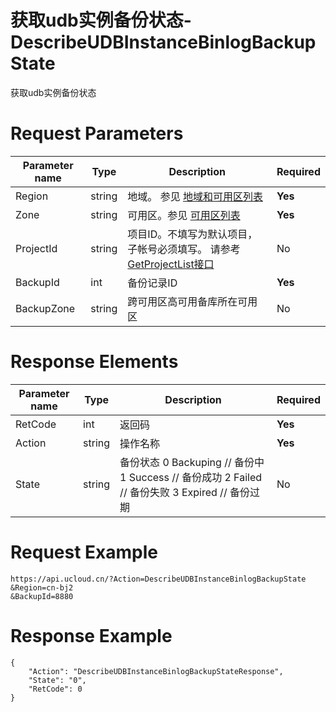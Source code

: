 # 获取udb实例备份状态-DescribeUDBInstanceBinlogBackupState

获取udb实例备份状态

# Request Parameters
|Parameter name|Type|Description|Required|
|---|---|---|---|
|Region|string|地域。 参见 [地域和可用区列表](../summary/regionlist.html)|**Yes**|
|Zone|string|可用区。参见 [可用区列表](../summary/regionlist.html)|**Yes**|
|ProjectId|string|项目ID。不填写为默认项目，子帐号必须填写。 请参考[GetProjectList接口](../summary/get_project_list.html)|No|
|BackupId|int|备份记录ID|**Yes**|
|BackupZone|string|跨可用区高可用备库所在可用区|No|

# Response Elements
|Parameter name|Type|Description|Required|
|---|---|---|---|
|RetCode|int|返回码|**Yes**|
|Action|string|操作名称|**Yes**|
|State|string|备份状态 0 Backuping // 备份中 1 Success // 备份成功 2 Failed // 备份失败 3 Expired // 备份过期|No|

# Request Example
```
https://api.ucloud.cn/?Action=DescribeUDBInstanceBinlogBackupState
&Region=cn-bj2
&BackupId=8880
```

# Response Example
```
{
    "Action": "DescribeUDBInstanceBinlogBackupStateResponse", 
    "State": "0", 
    "RetCode": 0
}
```


